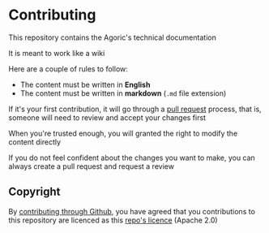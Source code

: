# Contributing

This repository contains the Agoric's technical documentation

It is meant to work like a wiki

Here are a couple of rules to follow:
- The content must be written in **English**
- The content must be written in **markdown** (`.md` file extension)

If it's your first contribution, it will go through a [pull request](https://help.github.com/en/articles/about-pull-requests#about-pull-requests) process, that is, someone will need to review and accept your changes first

When you're trusted enough, you will granted the right to modify the content directly

If you do not feel confident about the changes you want to make, you can always create a pull request and request a review

## Copyright

By [contributing through Github](https://help.github.com/en/articles/github-terms-of-service#6-contributions-under-repository-license), you have agreed that you contributions to this repository are licenced as this [repo's licence](/LICENSE) (Apache 2.0)